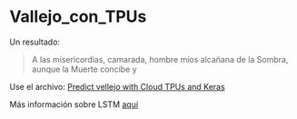 # Vallejo_con_TPUs

Un resultado:

> A las misericordias, camarada,
> hombre míos alcañana de la Sombra,
> aunque la Muerte concibe y 

Use el archivo: [Predict vellejo with Cloud TPUs and Keras](https://github.com/sandroormeno/Vallejo_con_TPUs/blob/master/Predict_vellejo_with_Cloud_TPUs_and_Keras.ipynb)


Más información sobre LSTM [aquí](https://www.ibm.com/developerworks/ssa/library/cc-machine-learning-deep-learning-architectures/index.html)
